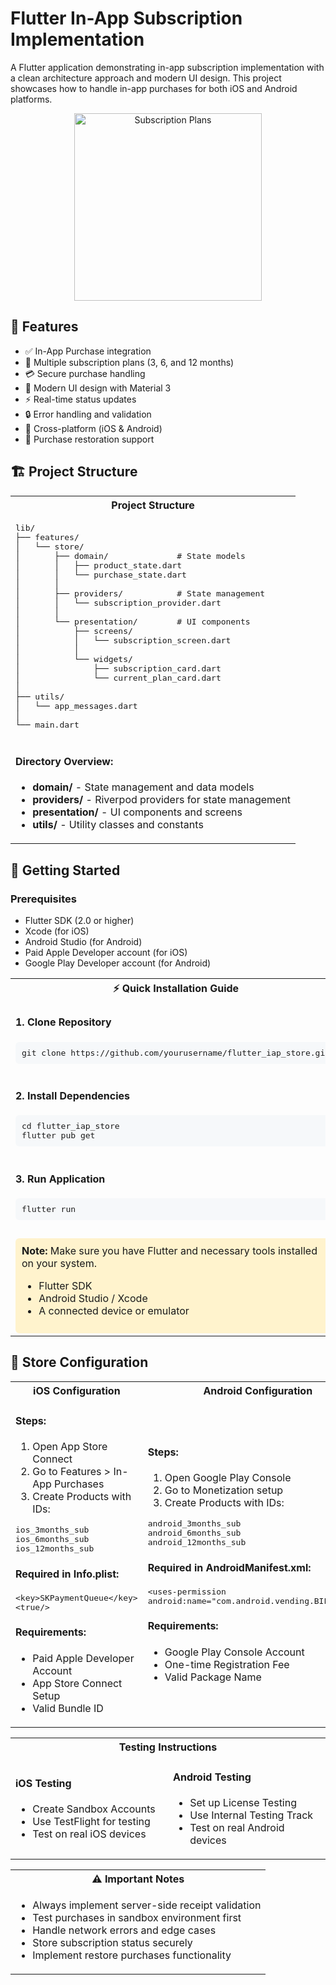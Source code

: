 # Flutter In-App Subscription Implementation

A Flutter application demonstrating in-app subscription implementation with a clean architecture approach and modern UI design. This project showcases how to handle in-app purchases for both iOS and Android platforms.

<div align="center">
  <img src="https://i.imgur.com/YourScreenshotURL.png" alt="Subscription Plans" width="300"/>
</div>

## 🌟 Features

- ✅ In-App Purchase integration
- 🔄 Multiple subscription plans (3, 6, and 12 months)
- 💳 Secure purchase handling
- 🎨 Modern UI design with Material 3
- ⚡ Real-time status updates
- 🔒 Error handling and validation
- 📱 Cross-platform (iOS & Android)
- 🔄 Purchase restoration support

## 🏗 Project Structure

<div align="center">
  <table>
    <tr>
      <th>Project Structure</th>
    </tr>
    <tr>
      <td>
        <pre>
lib/
├── features/
│   └── store/
│       ├── domain/              # State models
│       │   ├── product_state.dart
│       │   └── purchase_state.dart
│       │
│       ├── providers/           # State management
│       │   └── subscription_provider.dart
│       │
│       └── presentation/        # UI components
│           ├── screens/
│           │   └── subscription_screen.dart
│           │
│           └── widgets/
│               ├── subscription_card.dart
│               └── current_plan_card.dart
│
├── utils/
│   └── app_messages.dart
│
└── main.dart</pre>
      </td>
    </tr>
    <tr>
      <td>
        <div align="left">
          <h4>Directory Overview:</h4>
          <ul>
            <li><strong>domain/</strong> - State management and data models</li>
            <li><strong>providers/</strong> - Riverpod providers for state management</li>
            <li><strong>presentation/</strong> - UI components and screens</li>
            <li><strong>utils/</strong> - Utility classes and constants</li>
          </ul>
        </div>
      </td>
    </tr>
  </table>
</div>

## 🚀 Getting Started

### Prerequisites

- Flutter SDK (2.0 or higher)
- Xcode (for iOS)
- Android Studio (for Android)
- Paid Apple Developer account (for iOS)
- Google Play Developer account (for Android)

<div align="center">
  <table>
    <tr>
      <th colspan="2">⚡ Quick Installation Guide</th>
    </tr>
    <tr>
      <td>
        <h4>1. Clone Repository</h4>
        <pre style="background-color: #f6f8fa; padding: 10px; border-radius: 6px;">
git clone https://github.com/yourusername/flutter_iap_store.git</pre>
      </td>
    </tr>
    <tr>
      <td>
        <h4>2. Install Dependencies</h4>
        <pre style="background-color: #f6f8fa; padding: 10px; border-radius: 6px;">
cd flutter_iap_store
flutter pub get</pre>
      </td>
    </tr>
    <tr>
      <td>
        <h4>3. Run Application</h4>
        <pre style="background-color: #f6f8fa; padding: 10px; border-radius: 6px;">
flutter run</pre>
      </td>
    </tr>
    <tr>
      <td>
        <div style="background-color: #fff3cd; padding: 10px; border-radius: 6px; margin-top: 10px;">
          <strong>Note:</strong> Make sure you have Flutter and necessary tools installed on your system.
          <ul>
            <li>Flutter SDK</li>
            <li>Android Studio / Xcode</li>
            <li>A connected device or emulator</li>
          </ul>
        </div>
      </td>
    </tr>
  </table>
</div>

## 📱 Store Configuration

<div align="center">
  <table>
    <tr>
      <th width="50%">iOS Configuration</th>
      <th width="50%">Android Configuration</th>
    </tr>
    <tr>
      <td>
        <h4>Steps:</h4>
        <ol>
          <li>Open App Store Connect</li>
          <li>Go to Features > In-App Purchases</li>
          <li>Create Products with IDs:</li>
        </ol>
        <pre>
ios_3months_sub
ios_6months_sub
ios_12months_sub</pre>
        <h4>Required in Info.plist:</h4>
        <pre>&lt;key&gt;SKPaymentQueue&lt;/key&gt;
&lt;true/&gt;</pre>
        <h4>Requirements:</h4>
        <ul>
          <li>Paid Apple Developer Account</li>
          <li>App Store Connect Setup</li>
          <li>Valid Bundle ID</li>
        </ul>
      </td>
      <td>
        <h4>Steps:</h4>
        <ol>
          <li>Open Google Play Console</li>
          <li>Go to Monetization setup</li>
          <li>Create Products with IDs:</li>
        </ol>
        <pre>
android_3months_sub
android_6months_sub
android_12months_sub</pre>
        <h4>Required in AndroidManifest.xml:</h4>
        <pre>&lt;uses-permission 
android:name="com.android.vending.BILLING" /&gt;</pre>
        <h4>Requirements:</h4>
        <ul>
          <li>Google Play Console Account</li>
          <li>One-time Registration Fee</li>
          <li>Valid Package Name</li>
        </ul>
      </td>
    </tr>
  </table>
</div>

<div align="center">
  <table>
    <tr>
      <th colspan="2">Testing Instructions</th>
    </tr>
    <tr>
      <td width="50%">
        <h4>iOS Testing</h4>
        <ul>
          <li>Create Sandbox Accounts</li>
          <li>Use TestFlight for testing</li>
          <li>Test on real iOS devices</li>
        </ul>
      </td>
      <td width="50%">
        <h4>Android Testing</h4>
        <ul>
          <li>Set up License Testing</li>
          <li>Use Internal Testing Track</li>
          <li>Test on real Android devices</li>
        </ul>
      </td>
    </tr>
  </table>
</div>

<div align="center">
  <table>
    <tr>
      <th>⚠️ Important Notes</th>
    </tr>
    <tr>
      <td>
        <ul>
          <li>Always implement server-side receipt validation</li>
          <li>Test purchases in sandbox environment first</li>
          <li>Handle network errors and edge cases</li>
          <li>Store subscription status securely</li>
          <li>Implement restore purchases functionality</li>
        </ul>
      </td>
    </tr>
  </table>
</div>
